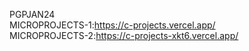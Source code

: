 PGPJAN24 <BR>
MICROPROJECTS-1:https://c-projects.vercel.app/<br/>
MICROPROJECTS-2:https://c-projects-xkt6.vercel.app/<br/>
